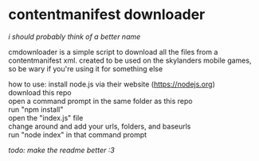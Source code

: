 # contentmanifest downloader  
*i should probably think of a better name*  
  
cmdownloader is a simple script to download all the files from a contentmanifest xml.
created to be used on the skylanders mobile games, so be wary if you're using it for something else  
  
how to use:
install node.js via their website (https://nodejs.org)  
download this repo  
open a command prompt in the same folder as this repo  
run "npm install"  
open the "index.js" file  
change around and add your urls, folders, and baseurls  
run "node index" in that command prompt  

*todo: make the readme better :3*